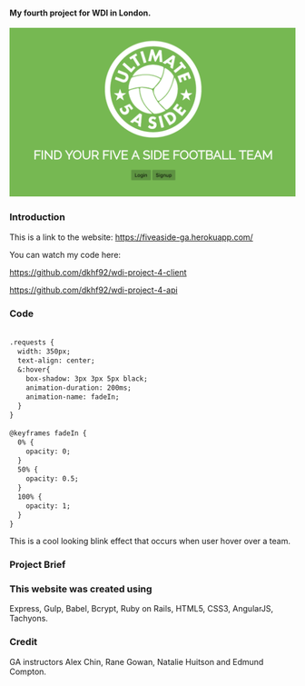 <h4>My fourth project for WDI in London.</h4>

<img src ="https://raw.githubusercontent.com/dkhf92/wdi-project-4-client/master/src/images/Screen%20Shot%202017-06-21%20at%2014.51.31.png">

<h3>Introduction</h3>


This is a link to the website: https://fiveaside-ga.herokuapp.com/

You can watch my code here: 

https://github.com/dkhf92/wdi-project-4-client

https://github.com/dkhf92/wdi-project-4-api



<h3>Code</h3>

```

.requests {
  width: 350px;
  text-align: center;
  &:hover{
    box-shadow: 3px 3px 5px black;
    animation-duration: 200ms;
    animation-name: fadeIn;
  }
}

@keyframes fadeIn {
  0% {
    opacity: 0;
  }
  50% {
    opacity: 0.5;
  }
  100% {
    opacity: 1;
  }
}

```

This is a cool looking blink effect that occurs when user hover over a team.

<h3>Project Brief</h3>


<h3>This website was created using</h3>
Express, Gulp, Babel, Bcrypt, Ruby on Rails, HTML5, CSS3, AngularJS, Tachyons.



<h3>Credit</h3>

GA instructors Alex Chin, Rane Gowan, Natalie Huitson and Edmund Compton.
